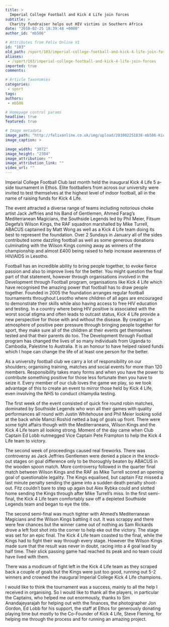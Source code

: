 ```yaml
---
title: >
  Imperial College Football and Kick 4 Life join forces
subtitle: >
  Charity fundraiser helps out HIV victims in Southern Africa
date: "2010-02-25 18:39:48 +0000"
author_id: "mb506"

# Attributes from Felix Online V1
id: "103"
old_path: /sport/103/imperial-college-football-and-kick-4-life-join-forces
aliases:
 - /sport/103/imperial-college-football-and-kick-4-life-join-forces
imported: true
comments:

# Article Taxonomies
categories:
 - sport
tags:
authors:
 - mb506

# Homepage control params
headline: true
featured: true

# Image metadata
image_path: "http://felixonline.co.uk/img/upload/201002251838-mb506-Kick4Lif.jpg"
image_caption: >

image_width: "3072"
image_height: "2304"
image_attribution: ""
image_attribution_link: ""
video_url: ""
---
```


Imperial College Football Club last month held the inaugural Kick 4 Life 5 a-side tournament in Ethos. Elite footballers from across our university were invited to test themselves at the highest level of indoor football, all in the name of raising funds for Kick 4 Life.

The event attracted a diverse range of teams including notorious choke artist Jack Jeffries and his Band of Gentlemen, Ahmed Farag’s Mediterranean Magicians, the Southside Legends led by Phil Meier, Fitsum Degefa’s Wilson Kings, the RAF squadron marshalled by Mike Turrell, ABACUS captained by Matt Wong as well as a Kick 4 Life team doing its best to represent the foundation. Over 2 Sundays in January all of the sides contributed some dazzling football as well as some generous donations culminating with the Wilson Kings coming away as winners of the championship and almost £400 being raised to help increase awareness of HIV/AIDS in Lesotho.

Football has an incredible ability to bring people together, to evoke fierce passion and also to improve lives for the better. You might question the final part of that statement, however through organisations involved in the Development through Football program, organisations like Kick 4 Life which have recognised the amazing power that football has to draw people together. Founded in 2005 the foundation arranges regular football tournaments throughout Lesotho where children of all ages are encouraged to demonstrate their skills while also having access to free HIV education and testing. In a country where being HIV positive is associated with the worst social stigma and often leads to outcast status, Kick 4 Life provide a new perspective for those with and without the disease. By creating an atmosphere of positive peer pressure through bringing people together for sport, they make sure all of the children at their events get themselves tested and that their parents do too. The Development through Football program has changed the lives of so many individuals from Uganda to Cambodia, Palestine to Australia. It is an honour to have helped raised funds which I hope can change the life of at least one person for the better.

As a university football club we carry a lot of responsibility on our shoulders; organising training, matches and social events for more than 120 members. Responsibility takes many forms and when you have the power to contribute something positive for those less fortunate then you have to seize it. Every member of our club loves the game we play, so we took advantage of this to create an event to mirror those held by Kick 4 Life, even involving the NHS to conduct chlamydia testing.

The first week of the event consisted of quick fire round robin matches, dominated by Southside Legends who won all their games with quality performances all round with Justin Whitehouse and Phil Meier looking solid at the back while Mamzi Roshid netted a bag of goals up front. There were some tight affairs though with the Mediterraneans, Wilson Kings and the Kick 4 Life team all looking strong. Moment of the day came when Club Captain Ed Lobb nutmegged Vice Captain Pete Frampton to help the Kick 4 Life team to victory.

The second week of proceedings caused real fireworks. There was controversy as Jack Jeffries Gentlemen were denied a place in the knock-out stages on goal difference only to be thoroughly beaten by ABACUS in the wooden spoon match. More controversy followed in the quarter final match between Wilson Kings and the RAF as Mike Turrell scored an opening goal of questionable legality. The Kings equalised, but captain Fitz missed a last minute penalty sending the game into a sudden death penalty shoot-out. Fitz couldn’t bare to step up again but Alex Rybka could and slotted home sending the Kings through after Mike Turrell’s miss. In the first semi-final, the Kick 4 Life team comfortably saw off a depleted Southside Legends team and began to eye the title.

The second semi-final was much tighter with Ahmed’s Mediterranean Magicians and the Wilson Kings battling it out. It was scrappy and there were few chances but the winner came out of nothing as Sam Rickards drove a left foot shot into the corner to help eke out the victory. The stage was set for an epic final. The Kick 4 Life team coasted to the final, while the Kings had to fight their way through every stage. However the Wilson Kings made sure that the result was never in doubt, racing into a 4 goal lead by half time. Their slick passing game had reached its peak and no team could have lived with them.

There was a modicum of fight left in the Kick 4 Life team as they scraped back a couple of goals but the Kings were just too good, running out 5-2 winners and crowned the inaugural Imperial College Kick 4 Life champions.

I would like to think the tournament was a success, mainly to all the help I received in organising. So I would like to thank all the players, in particular the Captains, who helped me out enormously, thanks to Sim Anandajeyarajah for helping out with the finances, the photographer Jon Gordon, Ed Lobb for his support, the staff at Ethos for generously donating playing time but mostly to the Co-Founder of Kick 4 Life, Steve Fleming, for helping me through the process and for running an amazing project.
